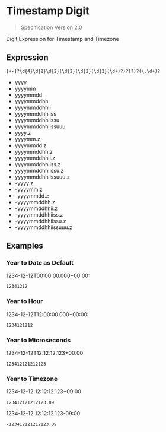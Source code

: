 # Timestamp Digit

> Specification Version 2.0

Digit Expression for Timestamp and Timezone

## Expression

```regexp
[+-]?\d{4}\d{2}\d{2}(\d{2}(\d{2}(\d{2}(\d+)?)?)?)?(\.\d+)?
```

* yyyy
* yyyymm
* yyyymmdd
* yyyymmddhh
* yyyymmddhhii
* yyyymmddhhiiss
* yyyymmddhhiissu
* yyyymmddhhiissuuu
* yyyy.z
* yyyymm.z
* yyyymmdd.z
* yyyymmddhh.z
* yyyymmddhhii.z
* yyyymmddhhiiss.z
* yyyymmddhhiissu.z
* yyyymmddhhiissuuu.z
* -yyyy.z
* -yyyymm.z
* -yyyymmdd.z
* -yyyymmddhh.z
* -yyyymmddhhii.z
* -yyyymmddhhiiss.z
* -yyyymmddhhiissu.z
* -yyyymmddhhiissuuu.z

## Examples

### Year to Date as Default

1234-12-12T00:00:00.000+00:00:

```regexp
12341212
```

### Year to Hour

1234-12-12T12:00:00.000+00:00:

```regexp
1234121212
```

### Year to Microseconds

1234-12-12T12:12:12.123+00:00:

```regexp
123412121212123
```

### Year to Timezone

1234-12-12 12:12:12.123+09:00

```regexp
123412121212123.09
```

1234-12-12 12:12:12.123-09:00

```regexp
-123412121212123.09
```
